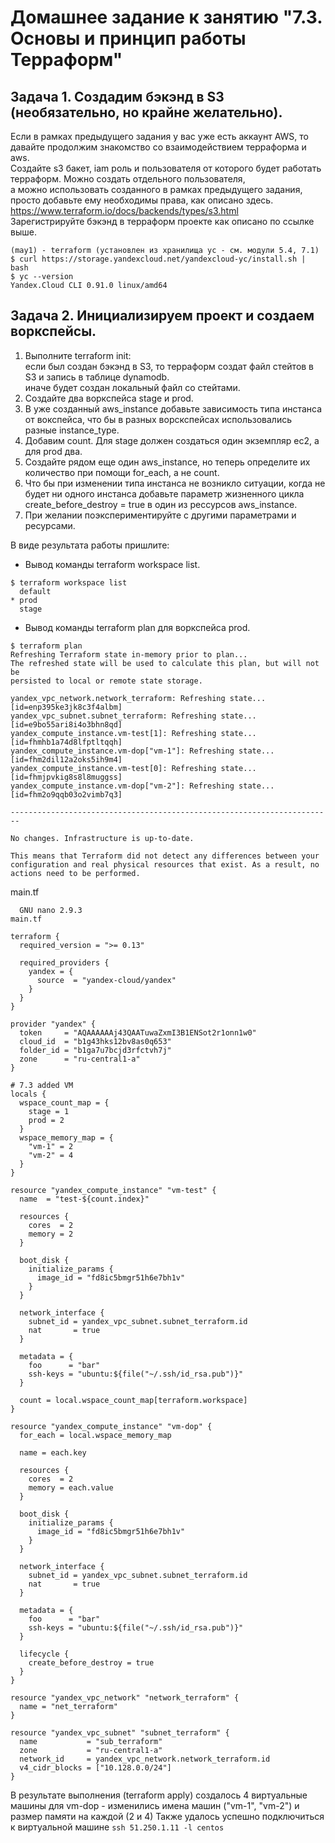 # Домашнее задание к занятию "7.3. Основы и принцип работы Терраформ"

## Задача 1. Создадим бэкэнд в S3 (необязательно, но крайне желательно).

Если в рамках предыдущего задания у вас уже есть аккаунт AWS, то давайте продолжим знакомство со взаимодействием терраформа и aws.  
Создайте s3 бакет, iam роль и пользователя от которого будет работать терраформ. Можно создать отдельного пользователя,   
а можно использовать созданного в рамках предыдущего задания, просто добавьте ему необходимы права, как описано здесь.  
https://www.terraform.io/docs/backends/types/s3.html  
Зарегистрируйте бэкэнд в терраформ проекте как описано по ссылке выше.  
```
(may1) - terraform (установлен из хранилища yc - см. модули 5.4, 7.1)
$ curl https://storage.yandexcloud.net/yandexcloud-yc/install.sh | bash
$ yc --version
Yandex.Cloud CLI 0.91.0 linux/amd64
```

## Задача 2. Инициализируем проект и создаем воркспейсы.

1. Выполните terraform init:  
если был создан бэкэнд в S3, то терраформ создат файл стейтов в S3 и запись в таблице dynamodb.  
иначе будет создан локальный файл со стейтами.  
2. Создайте два воркспейса stage и prod.  
3. В уже созданный aws_instance добавьте зависимость типа инстанса от вокспейса, что бы в разных ворскспейсах использовались разные instance_type.  
4. Добавим count. Для stage должен создаться один экземпляр ec2, а для prod два.  
5. Создайте рядом еще один aws_instance, но теперь определите их количество при помощи for_each, а не count.  
6. Что бы при изменении типа инстанса не возникло ситуации, когда не будет ни одного инстанса добавьте параметр жизненного цикла create_before_destroy = true в один из рессурсов aws_instance.  
7. При желании поэкспериментируйте с другими параметрами и ресурсами.

В виде результата работы пришлите:  
- Вывод команды terraform workspace list.  
```
$ terraform workspace list
  default
* prod
  stage
```
- Вывод команды terraform plan для воркспейса prod.  
```
$ terraform plan
Refreshing Terraform state in-memory prior to plan...
The refreshed state will be used to calculate this plan, but will not be
persisted to local or remote state storage.

yandex_vpc_network.network_terraform: Refreshing state... [id=enp395ke3jk8c3f4albm]
yandex_vpc_subnet.subnet_terraform: Refreshing state... [id=e9bo55ari8i4o3bhn8qd]
yandex_compute_instance.vm-test[1]: Refreshing state... [id=fhmhb1a74d8lfptltqqh]
yandex_compute_instance.vm-dop["vm-1"]: Refreshing state... [id=fhm2dil12a2oks5ih9m4]
yandex_compute_instance.vm-test[0]: Refreshing state... [id=fhmjpvkig8s8l8muggss]
yandex_compute_instance.vm-dop["vm-2"]: Refreshing state... [id=fhm2o9qqb03o2vimb7q3]

------------------------------------------------------------------------

No changes. Infrastructure is up-to-date.

This means that Terraform did not detect any differences between your
configuration and real physical resources that exist. As a result, no
actions need to be performed.
```

main.tf
```
  GNU nano 2.9.3                                                                                        main.tf

terraform {
  required_version = ">= 0.13"

  required_providers {
    yandex = {
      source  = "yandex-cloud/yandex"
    }
  }
}

provider "yandex" {
  token     = "AQAAAAAAj43QAATuwaZxmI3B1ENSot2r1onn1w0"
  cloud_id  = "b1g43hks12bv8as0q653"
  folder_id = "b1ga7u7bcjd3rfctvh7j"
  zone      = "ru-central1-a"
}

# 7.3 added VM
locals {
  wspace_count_map = {
    stage = 1
    prod = 2
  }
  wspace_memory_map = {
    "vm-1" = 2
    "vm-2" = 4
  }
}

resource "yandex_compute_instance" "vm-test" {
  name  = "test-${count.index}"

  resources {
    cores  = 2
    memory = 2
  }

  boot_disk {
    initialize_params {
      image_id = "fd8ic5bmgr51h6e7bh1v"
    }
  }

  network_interface {
    subnet_id = yandex_vpc_subnet.subnet_terraform.id
    nat       = true
  }

  metadata = {
    foo      = "bar"
    ssh-keys = "ubuntu:${file("~/.ssh/id_rsa.pub")}"
  }
  
  count = local.wspace_count_map[terraform.workspace]
}

resource "yandex_compute_instance" "vm-dop" {
  for_each = local.wspace_memory_map

  name = each.key

  resources {
    cores  = 2
    memory = each.value
  }

  boot_disk {
    initialize_params {
      image_id = "fd8ic5bmgr51h6e7bh1v"
    }
  }

  network_interface {
    subnet_id = yandex_vpc_subnet.subnet_terraform.id
    nat       = true
  }

  metadata = {
    foo      = "bar"
    ssh-keys = "ubuntu:${file("~/.ssh/id_rsa.pub")}"
  }

  lifecycle {
    create_before_destroy = true
  }
}

resource "yandex_vpc_network" "network_terraform" {
  name = "net_terraform"
}

resource "yandex_vpc_subnet" "subnet_terraform" {
  name           = "sub_terraform"
  zone           = "ru-central1-a"
  network_id     = yandex_vpc_network.network_terraform.id
  v4_cidr_blocks = ["10.128.0.0/24"]
}
```
В результате выполнения (terraform apply) создалось 4 виртуальные машины для vm-dop - изменились имена машин ("vm-1", "vm-2") и размер памяти на каждой (2 и 4)
Также удалось успешно подключиться к виртуальной машине `ssh 51.250.1.11 -l centos`
